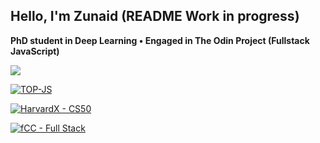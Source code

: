 ## Hello, I'm Zunaid (README Work in progress)
**PhD student in Deep Learning • Engaged in The Odin Project (Fullstack JavaScript)**

![](https://komarev.com/ghpvc/?username=zunaid-hassan&style=pixel)
<!--
**zunaid-hassan/zunaid-hassan** is a ✨ _special_ ✨ repository because its `README.md` (this file) appears on your GitHub profile.

Here are some ideas to get you started:

- 🔭 I’m currently working on ...
- 🌱 I’m currently learning ...
- 👯 I’m looking to collaborate on ...
- 🤔 I’m looking for help with ...
- 💬 Ask me about ...
- 📫 How to reach me: ...
- 😄 Pronouns: ...
- ⚡ Fun fact: ...
-->

[![TOP-JS](https://img.shields.io/badge/The%20Odin%20Project%20-%20Full%20Stack%20JavaScript-gold?style=for-the-badge&logo=theodinproject&logoColor=white)](https://www.theodinproject.com/)

[![HarvardX - CS50](https://img.shields.io/badge/HarvardX-CS50-A51C30?style=for-the-badge)](https://cs50.harvard.edu/x/)

[![fCC - Full Stack](https://img.shields.io/badge/freeCodeCamp-Full%20Stack%20Developer-0a0a23?style=for-the-badge&logo=freecodecamp&logoColor=white)](https://www.freecodecamp.org/learn/full-stack-developer/)




